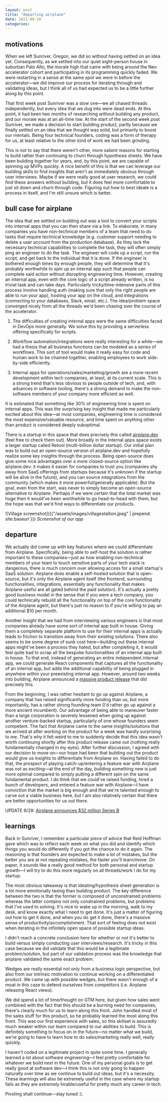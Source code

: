 ```yaml
---
layout: post
title: "departing airplane"
date: 2022-09-20
categories:
---
```

## motivations

When we left Sunriver, Oregon, we did so without having settled on an idea yet. Consequently, as we settled into our quiet eight-person house in suburban Palo Alto, the morale high that came with being around the Neo accelerator cohort and participating in its programming quickly faded. We were restarting in a sense at the same spot we were in before the accelerator—we did improve our process for iterating through and validating ideas, but I think all of us had expected us to be a little further along by this point.

That first week post Sunriver was a slow one—we all chased threads independently, but every idea that we dug into were dead ends. At this point, it had been two months of researching without building any product, and our morale was at an all-time low. At the start of the second week post Sunriver, we made a decision to start building product, partly because we finally settled on an idea that we thought was solid, but primarily to boost our mentals. Being four technical founders, coding was a form of therapy for us, at least relative to the other kind of work we had been grinding.

This is not to say that there weren't other, more salient reasons for starting to build rather than continuing to churn through hypothesis sheets. We have been building together for years, and, by this point, we are capable of spinning up MVPs quickly. A nice benefit of this is that we can leverage our building skills to find insights that aren't as immediately obvious through user interviews. Maybe if we were really good at user research, we could find these answers without building, but it does feel more comfortable to just sit down and churn through code. Figuring out how to best ideate is a process in itself, and I'm still unsure which is better.

## bull case for airplane
The idea that we settled on building out was a tool to convert your scripts into internal apps that you can then share via a link. To elaborate, in many companies you have non-technical members of a team that need to do tasks that require technical knowledge (e.g. customer support needing to delete a user account from the production database). As they lack the necessary technical capabilities to complete the task, they will often simply ping an engineer to do the task. The engineer will code up a script, run the script, and get back to the individual that it is done. If the engineer is bothered enough times by enough people, they will determine that it's probably worthwhile to spin up an internal app such that people can complete said action without disrupting engineering time. However, creating an internal app, even with the core logic of a script already written, is no trivial task and can take days. Particularly tricky/time-intensive parts of this process involve handling auth (making sure that only the right people are able to run your app), hosting your app on the cloud, and integrations (connecting to your databases, Slack, email, etc.). The idea/problem space converged nicely from all the threads we'd been chasing over the course of the accelerator. 

1) The difficulties of creating internal apps were the same difficulties faced in DevOps more generally. We solve this by providing a serverless offering specifically for scripts.

2) Workflow automation/integrations were really interesting for a while—we had a thesis that all business functions can be modeled as a series of workflows. This sort of tool would make it really easy for code and human work to be chained together, enabling employees to work side-by-side efficiently.

3) Internal apps for operations/sales/marketing/growth are a more recent development within tech companies, at least, at its current scale. This is a strong trend that's less obvious to people outside of tech, and, with advances in software tooling, there's a strong demand to make the non-software members of your company more efficient as well.

It is estimated that something like 30% of engineering time is spent on internal apps. This was the surprising key insight that made me particularly excited about this idea—at most companies, engineering time is considered the most expensive/valuable resource, and time spent on anything other than product is considered deeply suboptimal.

There is a startup in this space that does precisely this called [airplane.dev](https://www.airplane.dev/) (feel free to check them out). More broadly in the internal apps space exists a larger startup called Retool (multi-billion dollar startup). Our initial plan was to build out an open-source version of airplane.dev and hopefully realize some key insights through the process. Being open-source does give some nice advantages over a more closed-source option like airplane.dev: it makes it easier for companies to trust you (companies shy away from SaaS offerings from startups because it's unknown if the startup will be alive in the future), and you can source integrations from the community (which makes it more powerful/generally applicable). But the goal, even from the start, was never to simply become an open-source alternative to Airplane. Perhaps if we were certain that the total market was huge then it would've been worthwhile to go head-to-head with them, but the hope was that we'd find ways to differentiate our products. 

![Village screenshot]({{"/assets/images/villagestallion.jpeg" | prepend: site.baseurl }})
*Screenshot of our app*

## departure
We actually did come up with key features where we could differentiate from Airplane. Specifically, being able to self-host the solution is rather important to these companies—just as how enabling non-technical members of your team to touch sensitive parts of your tech stack is dangerous, there is much concern over allowing access for a small startup's SaaS solution. Airplane does enable a self-hosted solution that is open-source, but it's only the Airplane agent itself (the frontend, surrounding functionalities, integrations, essentially any functionality that makes Airplane useful are all gated behind the paid solution). It's actually a pretty good business model in the sense that if you were a tech company, you could technically rebuild all the functionality on top of the core functionality of the Airplane agent, but there's just no reason to if you're willing to pay an additional $10 per month.

Another insight that we had from interviewing various engineers is that most companies already have some sort of internal app built in house. Giving them a completely separate platform to use for their internal apps is actually leads to friction to transition away from their existing solutions. There also seems to be some degree of sunk cost here—building out these internal apps might've been a process they hated, but after completing it, it would feel quite bad to scrap all the bespoke functionalities of an internal app built in house. To that end, instead of generating an entire independent internal app, we could generate React components that captures all the functionality of an internal app, but adds the additional capability of being plugged in anywhere within your preexisting internal app. However, around two weeks into building, Airplane announced a [massive product release](https://www.airplane.dev/blog/introducing-airplane-views-rapidly-build-full-featured-uis-using-react) that did precisely this.

From the beginning, I was rather hesitant to go up against Airplane, a company that has raised significantly more funding than us, but more importantly, has a rather strong founding team (I'd rather go up against a more ancient incumbent). Our advantage of being able to maneuver faster than a large corporation is severely lessened when going up against another venture-backed startup, particularly of one whose founders seem competent. The fact that Airplane came to the same insights/solutions that we arrived at after working on the product for a week was hardly surprising to me. That's why it felt weird to me to suddenly decide that this idea wasn't worth continuing shortly after this product release came out (nothing really fundamentally changed in my eyes). After further discussion, I agreed with our decision to move on—our hope had been that building out the product would give us insights to differentiate from Airplane on. Having failed to do that, the prospect of playing catch-up/entering a feature war with Airplane was not as exciting—at the end of the day, building something new is just more optimal compared to simply putting a different spin on the same fundamental product. I do think that we could've raised funding, hired a bunch of developers, and entered a feature war with Airplane—I have conviction that the market is big enough and that we're talented enough to carve out a viable business here, but I am also relatively certain that there are better opportunities for us out there. 

UPDATE 9/29: [Airplane announces $32 million Series B](https://www.airplane.dev/blog/series-b-thrive)

## learnings
Back in Sunriver, I remember a particular piece of advice that Reid Hoffman gave which was to reflect each week on what you did and identify which things you would do differently if you got the chance to do it again. The reasoning is that founders are expected to make a lot of mistakes, but the better you are at not repeating mistakes, the faster you'll learn/move. On paper, it sounds like a really good method for both personal and startup growth—I will try to do this more regularly on all threads/work I do for my startup.

The most obvious takeaway is that ideating/hypothesis sheet generation is a lot more emotionally taxing than building product. The key difference between the two is that the former is composed of unconstrained problems whereas the latter contains not only constrained problems, but problems that I've used to solving. It's nice to wake up in the morning, walk to my desk, and know exactly what I need to get done. It's just a matter of figuring out how to get it done, and when you do get it done, there's a massive sense of productivity/accomplishment. That sort of feeling does not exist when iterating in the infinitely open space of possible startup ideas.

I didn't reach a concrete conclusion here for whether or not it's better to build versus simply conducting user interviews/research. It's tricky in this case because we did validate that this would be a legitimate problem/solution, but part of our validation process was the knowledge that airplane validated the same exact problem. 

Wedges are really essential not only from a business logic perspective, but also from our intrinsic motivation to continue working on a differentiated product. We came up with possible wedges, but there wasn't enough of a moat in this case to defend ourselves from competitors (i.e. Airplane releasing React views).

We did spend a lot of time/thought on GTM here, but given how sales went combined with the fact that this should be a burning need for companies, there's clearly much for us to learn along this front. John handled most of the sales stuff for this product, so he probably learned the most along this front. This was our first experience with sales, so this skillset is assuredly much weaker within our team compared to our abilities to build. This is definitely something to focus on in the future—no matter what we build, we're going to have to learn how to do sales/marketing really well, really quickly.

I haven't coded on a legitimate project in quite some time. I generally learned a lot about software engineering—I feel pretty comfortable for whatever we build next in the future. One of my personal goals is to get really good at software dev—I think this is not only going to happen naturally over time as we continue to build out ideas, but it's a necessity. These learnings will also be extremely useful in the case where my startup fails as they are extremely hirable/useful for pretty much any career in tech.

Pivoting shall continue—stay tuned :).